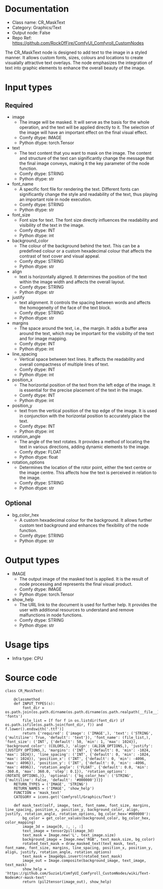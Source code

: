 # Documentation
- Class name: CR_MaskText
- Category: Graphics/Text
- Output node: False
- Repo Ref: https://github.com/RockOfFire/ComfyUI_Comfyroll_CustomNodes

The CR_MaskText node is designed to add text to the image in a styled manner. It allows custom fonts, sizes, colours and locations to create visualally attractive text overlays. The node emphasizes the integration of text into graphic elements to enhance the overall beauty of the image.

# Input types
## Required
- image
    - The image will be masked. It will serve as the basis for the whole operation, and the text will be applied directly to it. The selection of the image will have an important effect on the final visual effect.
    - Comfy dtype: IMAGE
    - Python dtype: torch.Tensor
- text
    - The text content that you want to mask on the image. The content and structure of the text can significantly change the message that the final image conveys, making it the key parameter of the node function.
    - Comfy dtype: STRING
    - Python dtype: str
- font_name
    - A specific font file for rendering the text. Different fonts can significantly change the style and readability of the text, thus playing an important role in node execution.
    - Comfy dtype: STRING
    - Python dtype: str
- font_size
    - Font size for text. The font size directly influences the readability and visibility of the text in the image.
    - Comfy dtype: INT
    - Python dtype: int
- background_color
    - The colour of the background behind the text. This can be a predefined colour or a custom hexadecimal colour that affects the contrast of text cover and visual appeal.
    - Comfy dtype: STRING
    - Python dtype: str
- align
    - text is horizontally aligned. It determines the position of the text within the image width and affects the overall layout.
    - Comfy dtype: STRING
    - Python dtype: str
- justify
    - text alignment. It controls the spacing between words and affects the homogeneity of the face of the text block.
    - Comfy dtype: STRING
    - Python dtype: str
- margins
    - The space around the text, i.e., the margin. It adds a buffer area around the text, which may be important for the visibility of the text and for image mapping.
    - Comfy dtype: INT
    - Python dtype: int
- line_spacing
    - Vertical space between text lines. It affects the readability and overall compactness of multiple lines of text.
    - Comfy dtype: INT
    - Python dtype: int
- position_x
    - The horizontal position of the text from the left edge of the image. It is essential for the precise placement of the text in the image.
    - Comfy dtype: INT
    - Python dtype: int
- position_y
    - text from the vertical position of the top edge of the image. It is used in conjunction with the horizontal position to accurately place the text.
    - Comfy dtype: INT
    - Python dtype: int
- rotation_angle
    - The angle of the text rotates. It provides a method of locating the text in various directions, adding dynamic elements to the image.
    - Comfy dtype: FLOAT
    - Python dtype: float
- rotation_options
    - Determines the location of the rotor point, either the text centre or the image centre. This affects how the text is perceived in relation to the image.
    - Comfy dtype: STRING
    - Python dtype: str
## Optional
- bg_color_hex
    - A custom hexadecimal colour for the background. It allows further custom text background and enhances the flexibility of the node function.
    - Comfy dtype: STRING
    - Python dtype: str

# Output types
- IMAGE
    - The output image of the masked text is applied. It is the result of node processing and represents the final visual product.
    - Comfy dtype: IMAGE
    - Python dtype: torch.Tensor
- show_help
    - The URL link to the document is used for further help. It provides the user with additional resources to understand and remove malfunctions in node functions.
    - Comfy dtype: STRING
    - Python dtype: str

# Usage tips
- Infra type: CPU

# Source code
```
class CR_MaskText:

    @classmethod
    def INPUT_TYPES(s):
        font_dir = os.path.join(os.path.dirname(os.path.dirname(os.path.realpath(__file__))), 'fonts')
        file_list = [f for f in os.listdir(font_dir) if os.path.isfile(os.path.join(font_dir, f)) and f.lower().endswith('.ttf')]
        return {'required': {'image': ('IMAGE',), 'text': ('STRING', {'multiline': True, 'default': 'text'}), 'font_name': (file_list,), 'font_size': ('INT', {'default': 50, 'min': 1, 'max': 1024}), 'background_color': (COLORS,), 'align': (ALIGN_OPTIONS,), 'justify': (JUSTIFY_OPTIONS,), 'margins': ('INT', {'default': 0, 'min': -1024, 'max': 1024}), 'line_spacing': ('INT', {'default': 0, 'min': -1024, 'max': 1024}), 'position_x': ('INT', {'default': 0, 'min': -4096, 'max': 4096}), 'position_y': ('INT', {'default': 0, 'min': -4096, 'max': 4096}), 'rotation_angle': ('FLOAT', {'default': 0.0, 'min': -360.0, 'max': 360.0, 'step': 0.1}), 'rotation_options': (ROTATE_OPTIONS,)}, 'optional': {'bg_color_hex': ('STRING', {'multiline': False, 'default': '#000000'})}}
    RETURN_TYPES = ('IMAGE', 'STRING')
    RETURN_NAMES = ('IMAGE', 'show_help')
    FUNCTION = 'mask_text'
    CATEGORY = icons.get('Comfyroll/Graphics/Text')

    def mask_text(self, image, text, font_name, font_size, margins, line_spacing, position_x, position_y, background_color, align, justify, rotation_angle, rotation_options, bg_color_hex='#000000'):
        bg_color = get_color_values(background_color, bg_color_hex, color_mapping)
        image_3d = image[0, :, :, :]
        text_image = tensor2pil(image_3d)
        text_mask = Image.new('L', text_image.size)
        background_image = Image.new('RGB', text_mask.size, bg_color)
        rotated_text_mask = draw_masked_text(text_mask, text, font_name, font_size, margins, line_spacing, position_x, position_y, align, justify, rotation_angle, rotation_options)
        text_mask = ImageOps.invert(rotated_text_mask)
        image_out = Image.composite(background_image, text_image, text_mask)
        show_help = 'https://github.com/Suzie1/ComfyUI_Comfyroll_CustomNodes/wiki/Text-Nodes#cr-mask-text'
        return (pil2tensor(image_out), show_help)
```